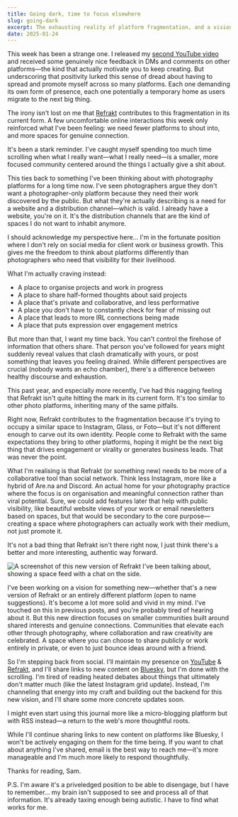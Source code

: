 ```yaml
---
title: Going dark, time to focus elsewhere
slug: going-dark
excerpt: The exhausting reality of platform fragmentation, and a vision for more intimate creative spaces.
date: 2025-01-24
---
```


This week has been a strange one. I released my [second YouTube video](https://www.youtube.com/watch?v=GIXgeiqJABo) and received some genuinely nice feedback in DMs and comments on other platforms—the kind that actually motivate you to keep creating. But underscoring that positivity lurked this sense of dread about having to spread and promote myself across so many platforms. Each one demanding its own form of presence, each one potentially a temporary home as users migrate to the next big thing.

The irony isn't lost on me that [Refrakt](https://refrakt.app) contributes to this fragmentation in its current form. A few uncomfortable online interactions this week only reinforced what I've been feeling: we need fewer platforms to shout into, and more spaces for genuine connection.

It's been a stark reminder. I've caught myself spending too much time scrolling when what I really want—what I really need—is a smaller, more focused community centered around the things I actually give a shit about.

This ties back to something I've been thinking about with photography platforms for a long time now. I've seen photographers argue they don't want a photographer-only platform because they need their work discovered by the public. But what they're actually describing is a need for a website and a distribution channel—which is valid. I already have a website, you're on it. It's the distribution channels that are the kind of spaces I do not want to inhabit anymore.

I should acknowledge my perspective here… I'm in the fortunate position where I don't rely on social media for client work or business growth. This gives me the freedom to think about platforms differently than photographers who need that visibility for their livelihood.

What I'm actually craving instead:
- A place to organise projects and work in progress
- A place to share half-formed thoughts about said projects
- A place that's private and collaborative, and less performative
- A place you don't have to constantly check for fear of missing out
- A place that leads to more IRL connections being made
- A place that puts expression over engagement metrics

But more than that, I want my time back. You can't control the firehose of information that others share. That person you've followed for years might suddenly reveal values that clash dramatically with yours, or post something that leaves you feeling drained. While different perspectives are crucial (nobody wants an echo chamber), there's a difference between healthy discourse and exhaustion.

This past year, and especially more recently, I've had this nagging feeling that Refrakt isn't quite hitting the mark in its current form. It's too similar to other photo platforms, inheriting many of the same pitfalls.

Right now, Refrakt contributes to the fragmentation because it's trying to occupy a similar space to Instagram, Glass, or Foto—but it's not different enough to carve out its own identity. People come to Refrakt with the same expectations they bring to other platforms, hoping it might be the next big thing that drives engagement or virality or generates business leads. That was never the point.


What I'm realising is that Refrakt (or something new) needs to be more of a collaborative tool than social network. Think less Instagram, more like a hybrid of Are.na and Discord. An actual home for your photography practice where the focus is on organisation and meaningful connection rather than viral potential. Sure, we could add features later that help with public visibility, like beautiful website views of your work or email newsletters based on spaces, but that would be secondary to the core purpose—creating a space where photographers can actually work with their medium, not just promote it.

It's not a bad thing that Refrakt isn't there right now, I just think there's a better and more interesting, authentic way forward.

![A screenshot of this new version of Refrakt I've been talking about, showing a space feed with a chat on the side.](../../assets/refrakt-2.0.png)

I've been working on a vision for something new—whether that's a new version of Refrakt or an entirely different platform (open to name suggestions). It's become a lot more solid and vivid in my mind. I've touched on this in previous posts, and you're probably tired of hearing about it. But this new direction focuses on smaller communities built around shared interests and genuine connections. Communities that elevate each other through photography, where collaboration and raw creativity are celebrated. A space where you can choose to share publicly or work entirely in private, or even to just bounce ideas around with a friend.


So I'm stepping back from social. I'll maintain my presence on [YouTube](https://youtube.com/@samkingco) & [Refrakt](https://refrakt.app/sk), and I'll share links to new content on [Bluesky](https://bsky.app/profile/samking.co), but I'm done with the scrolling. I'm tired of reading heated debates about things that ultimately don't matter much (like the latest Instagram grid update). Instead, I'm channeling that energy into my craft and building out the backend for this new vision, and I'll share some more concrete updates soon.

I might even start using this journal more like a micro-blogging platform but with RSS instead—a return to the web's more thoughtful roots.

While I'll continue sharing links to new content on platforms like Bluesky, I won't be actively engaging on them for the time being. If you want to chat about anything I've shared, email is the best way to reach me—it's more manageable and I'm much more likely to respond thoughtfully.

Thanks for reading, Sam.

P.S. I'm aware it's a priveledged position to be able to disengage, but I have to remember… my brain isn't supposed to see and process all of that information. It's already taxing enough being autistic. I have to find what works for me.
